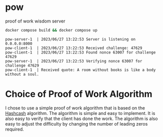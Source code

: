 # pow
proof of work wisdom server
```sh
docker compose build && docker compose up 
```

```
pow-server-1  | 2023/06/27 13:22:53 Server is listening on 0.0.0.0:8000
pow-client-1  | 2023/06/27 13:22:53 Received challenge: 47629
pow-client-1  | 2023/06/27 13:22:53 Found nonce 63007 for challenge 47629
pow-server-1  | 2023/06/27 13:22:53 Verifying nonce 63007 for challenge 47629
pow-client-1  | Received quote: A room without books is like a body without a soul.
```

# Choice of Proof of Work Algorithm
I chose to use a simple proof of work algorithm that is based on the [Hashcash](https://en.wikipedia.org/wiki/Hashcash) algorithm. The algorithm is simple and easy to implement. It is also easy to verify that the client has done the work. The algorithm is also easy to adjust the difficulty by changing the number of leading zeros required.